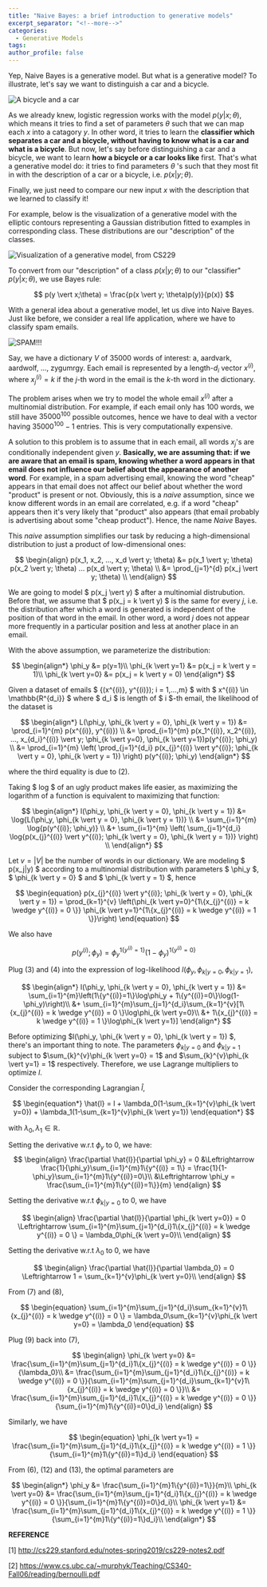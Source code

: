 ```yaml
---
title: "Naive Bayes: a brief introduction to generative models"
excerpt_separator: "<!--more-->"
categories:
  - Generative Models
tags:
author_profile: false
---
```


Yep, Naive Bayes is a generative model. But what is a generative model? To illustrate, let's say we want to distinguish a car and a bicycle. 

![A bicycle and a car](/assets/images/2020-03-12-naive-bayes/bikeAndCar.jpg)

As we already knew, logistic regression works with the model $p(y \vert x; \theta)$, which means it tries to find a set of parameters $\theta$ such that we can map each $x$ into a catagory $y$. In other word, it tries to learn the **classifier which separates a car and a bicycle, without having to know what is a car and what is a bicycle**. But now, let's say before distinguishing a car and a bicycle, we want to learn **how a bicycle or a car looks like** first. That's what a generative model do: it tries to find parameters $\theta$ 's such that they most fit in with the description of a car or a bicycle, i.e. $p(x \vert y; \theta)$.

Finally, we just need to compare our new input $x$ with the description that we learned to classify it!

For example, below is the visualization of a generative model with the elliptic contours representing a Gaussian distribution fitted to examples in corresponding class. These distributions are our "description" of the classes.

![Visualization of a generative model, from CS229](/assets/images/2020-03-12-naive-bayes/generativeVisual.png)

To convert from our "description" of a class $p(x \vert y; \theta)$ to our "classifier" $p(y \vert x; \theta)$, we use Bayes rule:

$$
p(y \vert x;\theta) = \frac{p(x \vert y; \theta)p(y)}{p(x)}
$$

With a general idea about a generative model, let us dive into Naive Bayes. Just like before, we consider a real life application, where we have to classify spam emails.

![SPAM!!!](/assets/images/2020-03-12-naive-bayes/spamMeat.jpeg)

Say, we have a dictionary $V$ of 35000 words of interest: a, aardvark, aardwolf, ..., zygumrgy. Each email is represented by a length-$d_i$ vector $x^{(i)}$, where $x_{j}^{(i)} = k$ if the $j$-th word in the email is the $k$-th word in the dictionary.

The problem arises when we try to model the whole email $x^{(i)}$ after a multinomial distribution. For example, if each email only has $100$ words, we still have $35000^{100}$ possible outcomes, hence we have to deal with a vector having $35000^{100}-1$ entries. This is very computationally expensive.

A solution to this problem is to assume that in each email, all words $x_j$'s are conditionally independent given $y$. **Basically, we are assuming that: if we are aware that an email is spam, knowing whether a word appears in that email does not influence our belief about the appearance of another word**. For example, in a spam advertising email, knowing the word "cheap" appears in that email does not affect our belief about whether the word "product" is present or not. Obviously, this is a *naive* assumption, since we know different words in an email are correlated, e.g. if a word "cheap" appears then it's very likely that "product" also appears (that email probably is advertising about some "cheap product"). Hence, the name *Naive* Bayes.

This *naive* assumption simplifies our task by reducing a high-dimensional distribution to just a product of low-dimensional ones:

$$
\begin{align}
p(x_1, x_2, ..., x_d \vert y; \theta)
&= p(x_1 \vert y; \theta) p(x_2 \vert y; \theta) ... p(x_d \vert y; \theta) \\
&= \prod_{j=1}^{d} p(x_j \vert y; \theta) \\
\end{align}
$$

We are going to model $ p(x_j \vert y) $ after a multinomial distrubution. Before that, we assume that $ p(x_j = k \vert y) $ is the same for every $j$, i.e. the distribution after which a word is generated is independent of the position of that word in the email. In other word, a word $j$ does not appear more frequently in a particular position and less at another place in an email. 

With the above assumption, we parameterize the distribution:

$$
\begin{align*}
\phi_y &= p(y=1)\\
\phi_{k \vert y=1} &= p(x_j = k \vert y = 1)\\
\phi_{k \vert y=0} &= p(x_j = k \vert y = 0)
\end{align*}
$$

Given a dataset of emails $ \{(x^{(i)}, y^{(i)}); i = 1,...,m\} $ with $ x^{(i)} \in \mathbb{R^{d_i}} $ where $ d_i $ is length of $ i $-th email, the likelihood of the dataset is

$$
\begin{align*}
L(\phi_y, \phi_{k \vert y = 0}, \phi_{k \vert y = 1}) 
&= \prod_{i=1}^{m} p(x^{(i)}, y^{(i)}) \\ 
&= \prod_{i=1}^{m} p(x_1^{(i)}, x_2^{(i)}, ..., x_{d_i}^{(i)} \vert y; \phi_{k \vert y=0}, \phi_{k \vert y=1})p(y^{(i)}; \phi_y) \\
&= \prod_{i=1}^{m} \left( \prod_{j=1}^{d_i} p(x_{j}^{(i)} \vert y^{(i)}; \phi_{k \vert y = 0}, \phi_{k \vert y = 1}) \right) p(y^{(i)}; \phi_y)
\end{align*}
$$

where the third equality is due to $(2)$.

Taking $ log $ of an ugly product makes life easier, as maximizing the logarithm of a function is equivalent to maximizing that function:

$$
\begin{align*}
l(\phi_y, \phi_{k \vert y = 0}, \phi_{k \vert y = 1})
&= \log{L(\phi_y, \phi_{k \vert y = 0}, \phi_{k \vert y = 1})} \\
&= \sum_{i=1}^{m} \log{p(y^{(i)}; \phi_y)} \\ &+ \sum_{i=1}^{m} \left( \sum_{j=1}^{d_i} \log{p(x_{j}^{(i)} \vert y^{(i)}; \phi_{k \vert y = 0}, \phi_{k \vert y = 1})} \right) \\
\end{align*}
$$

Let $v = \vert V \vert$ be the number of words in our dictionary. We are modeling $ p(x_j|y) $ according to a multinomial distribution with parameters 
$ \phi_y $, $ \phi_{k \vert y = 0} $ and $ \phi_{k \vert y = 1} $, hence

$$
\begin{equation}
p(x_{j}^{(i)} \vert y^{(i)}; \phi_{k \vert y = 0}, \phi_{k \vert y = 1}) = \prod_{k=1}^{v} \left(\phi_{k \vert y=0}^{1\{x_{j}^{(i)} = k \wedge y^{(i)} = 0 \}} \phi_{k \vert y=1}^{1\{x_{j}^{(i)} = k \wedge y^{(i)} = 1 \}}\right)
\end{equation}
$$

We also have

$$
\begin{equation}
p(y^{(i)}; \phi_y) = \phi_y^{1\{y^{(i)} = 1\}}(1-\phi_y)^{1\{y^{(i)} = 0\}}
\end{equation}
$$

Plug $(3)$ and $(4)$ into the expression of log-likelihood $l(\phi_y, \phi_{k \vert y = 0}, \phi_{k \vert y = 1})$,

$$
\begin{align*}
l(\phi_y, \phi_{k \vert y = 0}, \phi_{k \vert y = 1}) 
&= \sum_{i=1}^{m}\left(1\{y^{(i)}=1\}\log\phi_y + 1\{y^{(i)}=0\}\log(1-\phi_y)\right)\\
&+ \sum_{i=1}^{m}\sum_{j=1}^{d_i}\sum_{k=1}^{v}[1\{x_{j}^{(i)} = k \wedge y^{(i)} = 0 \}\log\phi_{k \vert y=0}\\
&+ 1\{x_{j}^{(i)} = k \wedge y^{(i)} = 1 \}\log\phi_{k \vert y=1}]
\end{align*}
$$

Before optimizing $l(\phi_y, \phi_{k \vert y = 0}, \phi_{k \vert y = 1}) $, there's an important thing to note. The parameters $\phi_{k \vert y=0}$ and $\phi_{k \vert y=1}$ subject to $\sum_{k}^{v}\phi_{k \vert y=0} = 1$ and $\sum_{k}^{v}\phi_{k \vert y=1} = 1$ respectively. Therefore, we use Lagrange multipliers to optimize $l$.

Consider the corresponding Lagrangian $\hat{l}$, 

$$
\begin{equation*}
\hat{l} = l + \lambda_0(1-\sum_{k=1}^{v}\phi_{k \vert y=0}) + \lambda_1(1-\sum_{k=1}^{v}\phi_{k \vert y=1})
\end{equation*}
$$

with $\lambda_0, \lambda_1 \in \mathbb{R}$.

Setting the derivative w.r.t $\phi_y$ to $0$, we have:
$$
\begin{align}
\frac{\partial \hat{l}}{\partial \phi_y} = 0 
&\Leftrightarrow \frac{1}{\phi_y}\sum_{i=1}^{m}1\{y^{(i)} = 1\} = \frac{1}{1-\phi_y}\sum_{i=1}^{m}1\{y^{(i)}=0\}\\
&\Leftrightarrow \phi_y = \frac{\sum_{i=1}^{m}1\{y^{(i)}=1\}}{m}
\end{align}
$$

Setting the derivative w.r.t $\phi_{k \vert y=0}$ to $0$, we have

$$
\begin{align}
\frac{\partial \hat{l}}{\partial \phi_{k \vert y=0}} = 0 \Leftrightarrow \sum_{i=1}^{m}\sum_{j=1}^{d_i}1\{x_{j}^{(i)} = k \wedge y^{(i)} = 0 \} = \lambda_0\phi_{k \vert y=0}\\
\end{align}
$$

Setting the derivative w.r.t $\lambda_0$ to $0$, we have

$$
\begin{align}
\frac{\partial \hat{l}}{\partial \lambda_0} = 0 \Leftrightarrow 1 = \sum_{k=1}^{v}\phi_{k \vert y=0}\\
\end{align}
$$

From $(7)$ and $(8)$,

$$
\begin{equation}
\sum_{i=1}^{m}\sum_{j=1}^{d_i}\sum_{k=1}^{v}1\{x_{j}^{(i)} = k \wedge y^{(i)} = 0 \} = \lambda_0\sum_{k=1}^{v}\phi_{k \vert y=0} = \lambda_0
\end{equation}
$$

Plug $(9)$ back into $(7)$,

$$
\begin{align}
\phi_{k \vert y=0} 
&= \frac{\sum_{i=1}^{m}\sum_{j=1}^{d_i}1\{x_{j}^{(i)} = k \wedge y^{(i)} = 0 \}}{\lambda_0}\\
&= \frac{\sum_{i=1}^{m}\sum_{j=1}^{d_i}1\{x_{j}^{(i)} = k \wedge y^{(i)} = 0 \}}{\sum_{i=1}^{m}\sum_{j=1}^{d_i}\sum_{k=1}^{v}1\{x_{j}^{(i)} = k \wedge y^{(i)} = 0 \}}\\
&= \frac{\sum_{i=1}^{m}\sum_{j=1}^{d_i}1\{x_{j}^{(i)} = k \wedge y^{(i)} = 0 \}}{\sum_{i=1}^{m}1\{y^{(i)}=0\}d_i}
\end{align}
$$

Similarly, we have

$$
\begin{equation}
\phi_{k \vert y=1} = \frac{\sum_{i=1}^{m}\sum_{j=1}^{d_i}1\{x_{j}^{(i)} = k \wedge y^{(i)} = 1 \}}{\sum_{i=1}^{m}1\{y^{(i)}=1\}d_i}
\end{equation}
$$

From $(6)$, $(12)$ and $(13)$, the optimal parameters are

$$
\begin{align*}
\phi_y &= \frac{\sum_{i=1}^{m}1\{y^{(i)}=1\}}{m}\\
\phi_{k \vert y=0} &= \frac{\sum_{i=1}^{m}\sum_{j=1}^{d_i}1\{x_{j}^{(i)} = k \wedge y^{(i)} = 0 \}}{\sum_{i=1}^{m}1\{y^{(i)}=0\}d_i}\\
\phi_{k \vert y=1} &= \frac{\sum_{i=1}^{m}\sum_{j=1}^{d_i}1\{x_{j}^{(i)} = k \wedge y^{(i)} = 1 \}}{\sum_{i=1}^{m}1\{y^{(i)}=1\}d_i}\\
\end{align*}
$$

**REFERENCE**

[1] <http://cs229.stanford.edu/notes-spring2019/cs229-notes2.pdf>

[2] <https://www.cs.ubc.ca/~murphyk/Teaching/CS340-Fall06/reading/bernoulli.pdf>
